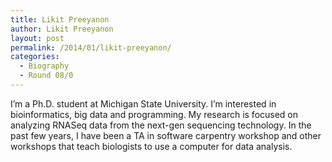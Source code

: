 ```yaml
---
title: Likit Preeyanon
author: Likit Preeyanon
layout: post
permalink: /2014/01/likit-preeyanon/
categories:
  - Biography
  - Round 08/0
---
```

I&#8217;m a Ph.D. student at Michigan State University. I&#8217;m interested in <span class="GRcorrect">bioinformatics</span>, big data and programming. My research is focused on analyzing RNASeq data from the next-<span class="GRcorrect">gen</span> sequencing technology. In the past few years, I have been a TA in software carpentry workshop and other workshops that teach biologists to use a computer for data analysis.